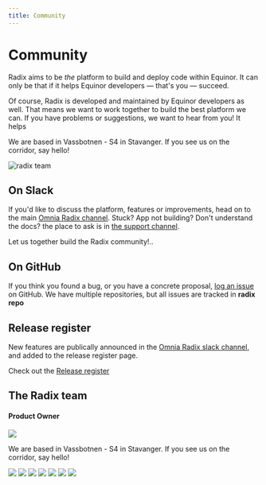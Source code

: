 ```yaml
---
title: Community
---
```


# Community

Radix aims to be _the_ platform to build and deploy code within Equinor. It can only be that if it helps Equinor developers — that's you — succeed.

Of course, Radix is developed and maintained by Equinor developers as well. That means we want to work together to build the best platform we can. If you have problems or suggestions, we want to hear from you! It helps

We are based in Vassbotnen - S4 in Stavanger. If you see us on the corridor, say hello!  

 ![radix team](../assets/images/Toppbilde2.png)

## On Slack

If you'd like to discuss the platform, features or improvements, head on to the main [Omnia Radix channel](https://equinor.slack.com/messages/C8U7XGGAJ). Stuck? App not building? Don't understand the docs? the place to ask is in [the support channel](https://equinor.slack.com/messages/CBKM6N2JY).

Let us together build the Radix community!..

## On GitHub

If you think you found a bug, or you have a concrete proposal, [log an issue](https://github.com/equinor/radix/issues) on GitHub. We have multiple repositories, but all issues are tracked in **radix repo** 

## Release register

New features are publically announced in the [Omnia Radix slack channel](https://equinor.slack.com/messages/C8U7XGGAJ), and added to the release register page.  

Check out the [Release register](../release/)

## The Radix team

#### Product Owner

<employee-list>
  <employee-card name="Atle Wilson" title="Product Owner" description="">
    <img src="@source/assets/images/radix-atle.jpg" />
  </employee-card>
</employee-list>

We are based in Vassbotnen - S4 in Stavanger. If you see us on the corridor, say hello!

<employee-list>
  <employee-card name="Richard Hagen" title="Developer">
    <img src="@source/assets/images/radix-richard.jpg" />
  </employee-card>
  <employee-card name="Svein-Petter Johnsen" title="Infrastructure">
    <img src="@source/assets/images/radix-svein-petter-johnsen.jpg" />
  </employee-card>
  <employee-card name="Sergey Smolnikov" title="Developer">
    <img src="@source/assets/images/radix-sergey-smolnikov.jpg" />
  </employee-card>
  <employee-card name="Nils Gustav Stråbø" title="Developer">
    <img src="@source/assets/images/radix-nils-gustav-strabo.jpg" />
  </employee-card>
  <employee-card name="Fredrik Hatletvedt" title="Developer">
    <img src="@source/assets/images/radix-fredrik.jpg" />
  </employee-card>
  <employee-card name="Anneli Walla Aune" title="Infrastructure / Developer" description="Based in Trondheim">
    <img src="@source/assets/images/radix-anneli-aune.jpg" />
  </employee-card>
  <employee-card name="Elsa Mäyrä Irgens" title="Team Leader">
    <img src="@source/assets/images/radix-elsa-mayra-irgens.jpg" />
  </employee-card>
</employee-list>

